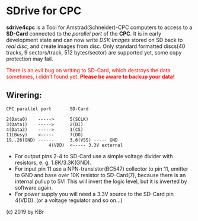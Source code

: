 # SDrive for CPC

**sdrive4cpc** is a Tool for Amstrad(Schneider)-CPC computers to access
to a **SD-Card** connected to the *parallel port* of the **CPC**.
It is in early development state and can now write *DSK-Images*
stored on SD back to *real disc*, and create images from disc.
Only standard formatted discs(40 tracks, 9 sectors/track, 512 bytes/sector)
are supported yet, some copy protection may fail.

<span style="color:red">There is an evil bug on writing to SD-Card, which destroys the data sometimes, i didn't found yet. **Please be aware to backup your data!**</span>

## Wirering:

	CPC parallel port		SD-Card

	2(Data0)	----->		5(SCLK)
	3(Data1)	----->		2(DI)
	4(Data2)	----->		1(CS)
	11(Busy)	<-----		7(DO)
	19..26(GND)	------		3,6(VSS) ----- GND
					4(VDD)	<----- 3.3V external

- For output pins 2-4 to SD-Card use a simple voltage divider with
resistors, e. g. 1.8K/3.3K(GND).
- For input pin 11 use a NPN-transistor(BC547) collector to pin 11,
emitter to GND and base over 10K resistor to SD-Card(7),
because there is an internal pullup to 5V! This will invert the
logic level, but it is inverted by software again.
- For power supply you will need a 3.3V source to the SD-Card pin 4(VDD).
(or a voltage regulator and so on...)

(c) 2019 by KBr
